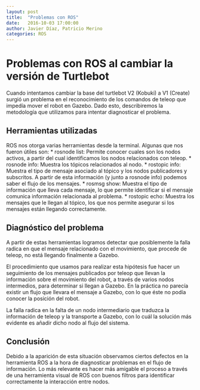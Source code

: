 ```yaml
---
layout: post
title:  "Problemas con ROS"
date:   2016-10-03 17:00:00
author: Javier Díaz, Patricio Merino
categories: ROS
---
```


# Problemas con ROS al cambiar la versión de Turtlebot

Cuando intentamos cambiar la base del turtlebot V2 (Kobuki) a V1 (Create) surgió un problema en el reconocimiento de los comandos de teleop que impedía mover el robot en Gazebo. Dado esto, describiremos la metodología que utilizamos para intentar diagnosticar el problema.

## Herramientas utilizadas
ROS nos otorga varias herramientas desde la terminal. Algunas que nos fueron útiles son:
    * rosnode list: Permite conocer cuales son los nodos activos, a partir del cual identificamos los nodos relacionados con teleop.
    * rosnode info: Muestra los tópicos relacionados al nodo.
    * rostopic info: Muestra el tipo de mensaje asociado al tópico y los nodos publicadores y subscritos. A partir de esta información (y junto a rosnode info) podemos saber el flujo de los mensajes.
    * rosmsg show: Muestra el tipo de información que lleva cada mensaje, lo que permite identificar si el mensaje comunica información relacionada al problema.
    * rostopic echo: Muestra los mensajes que le llegan al tópico, los que nos permite asegurar si los mensajes están llegando correctamente.

## Diagnóstico del problema
A partir de estas herramientas logramos detectar que posiblemente la falla radica en que el mensaje relacionado con el movimiento, que procede de teleop, no está llegando finalmente a Gazebo.

El procedimiento que usamos para realizar esta hipótesis fue hacer un seguimiento de los mensajes publicados por teleop que llevan la información sobre el movimiento del robot, a través de varios nodos intermedios, para determinar si llegan a Gazebo.
En la práctica no parecía existir un flujo que llevara el mensaje a Gazebo, con lo que éste no podía conocer la posición del robot.

La falla radica en la falta de un nodo intermediario que traduzca la información de teleop y la transporte  a Gazebo, con lo cuál la solución más evidente es añadir dicho nodo al flujo del sistema.

## Conclusión
Debido a la aparición de esta situación observamos ciertos defectos en la herramienta ROS a la hora de diagnosticar problemas en el flujo de información. Lo más relevante es hacer más amigable el proceso a través de una herramienta visual de ROS con buenos filtros para identificar correctamente la interacción entre nodos.